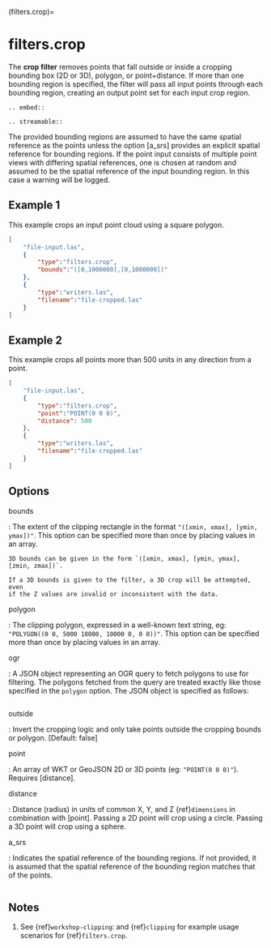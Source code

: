 (filters.crop)=

# filters.crop

The **crop filter** removes points that fall outside or inside a
cropping bounding
box (2D or 3D), polygon, or point+distance.  If more than one bounding region is
specified, the filter will pass all input points through each bounding region,
creating an output point set for each input crop region.

```{eval-rst}
.. embed::
```

```{eval-rst}
.. streamable::
```

The provided bounding regions are assumed to have the same spatial reference
as the points unless the option [a_srs] provides an explicit spatial reference
for bounding regions.
If the point input consists of multiple point views with differing
spatial references, one is chosen at random and assumed to be the
spatial reference of the input bounding region.  In this case a warning will
be logged.

## Example 1

This example crops an input point cloud using a square polygon.

```json
[
    "file-input.las",
    {
        "type":"filters.crop",
        "bounds":"([0,1000000],[0,1000000])"
    },
    {
        "type":"writers.las",
        "filename":"file-cropped.las"
    }
]
```

## Example 2

This example crops all points more than 500 units in any direction from a point.

```json
[
    "file-input.las",
    {
        "type":"filters.crop",
        "point":"POINT(0 0 0)",
        "distance": 500
    },
    {
        "type":"writers.las",
        "filename":"file-cropped.las"
    }
]
```

## Options

bounds

: The extent of the clipping rectangle in the format
  `"([xmin, xmax], [ymin, ymax])"`.  This option can be specified more than
  once by placing values in an array.

  ```{note}
  3D bounds can be given in the form `([xmin, xmax], [ymin, ymax], [zmin, zmax])`.
  ```

  ```{warning}
  If a 3D bounds is given to the filter, a 3D crop will be attempted, even
  if the Z values are invalid or inconsistent with the data.
  ```

polygon

: The clipping polygon, expressed in a well-known text string,
  eg: `"POLYGON((0 0, 5000 10000, 10000 0, 0 0))"`.  This option can be
  specified more than once by placing values in an array.

ogr

: A JSON object representing an OGR query to fetch polygons to use for filtering. The polygons
  fetched from the query are treated exactly like those specified in the `polygon` option.
  The JSON object is specified as follows:

```{include} ogr_json.md
```



outside

: Invert the cropping logic and only take points outside the cropping
  bounds or polygon. \[Default: false\]

point

: An array of WKT or GeoJSON 2D or 3D points (eg: `"POINT(0 0 0)"`). Requires [distance].

distance

: Distance (radius) in units of common X, Y, and Z {ref}`dimensions` in combination with [point]. Passing a 2D point will crop using a circle. Passing a 3D point will crop using a sphere.

a_srs

: Indicates the spatial reference of the bounding regions.  If not provided,
  it is assumed that the spatial reference of the bounding region matches
  that of the points.

```{include} filter_opts.md
```

## Notes

1. See {ref}`workshop-clipping`: and {ref}`clipping` for example usage scenarios for {ref}`filters.crop`.
